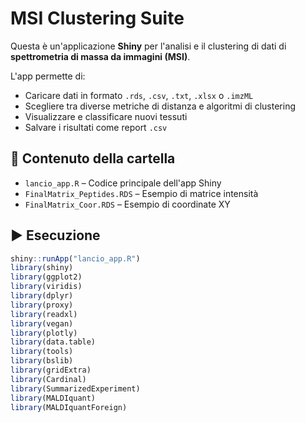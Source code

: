 # MSI Clustering Suite

Questa è un'applicazione **Shiny** per l'analisi e il clustering di dati di **spettrometria di massa da immagini (MSI)**.

L'app permette di:
- Caricare dati in formato `.rds`, `.csv`, `.txt`, `.xlsx` o `.imzML`
- Scegliere tra diverse metriche di distanza e algoritmi di clustering
- Visualizzare e classificare nuovi tessuti
- Salvare i risultati come report `.csv`

## 📁 Contenuto della cartella

- `lancio_app.R` – Codice principale dell'app Shiny
- `FinalMatrix_Peptides.RDS` – Esempio di matrice intensità
- `FinalMatrix_Coor.RDS` – Esempio di coordinate XY

## ▶️ Esecuzione

```r
shiny::runApp("lancio_app.R")
library(shiny)
library(ggplot2)
library(viridis)
library(dplyr)
library(proxy)
library(readxl)
library(vegan)
library(plotly)
library(data.table)
library(tools)
library(bslib)
library(gridExtra)
library(Cardinal)
library(SummarizedExperiment)
library(MALDIquant)
library(MALDIquantForeign)

